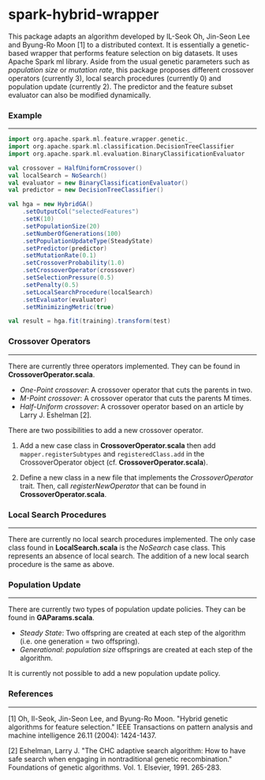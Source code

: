 # spark-hybrid-wrapper
This package adapts an algorithm developed by IL-Seok Oh, Jin-Seon Lee and Byung-Ro Moon [1] to a distributed context.
It is essentially a genetic-based wrapper that performs feature selection on big datasets. It uses Apache
Spark ml library. Aside from the usual genetic parameters such as *population size* or *mutation rate*, this package 
proposes different crossover operators (currently 3), local search procedures (currently 0) and
population update (currently 2). The predictor and the feature subset
evaluator can also be modified dynamically.

### Example
------

```scala
import org.apache.spark.ml.feature.wrapper.genetic._
import org.apache.spark.ml.classification.DecisionTreeClassifier
import org.apache.spark.ml.evaluation.BinaryClassificationEvaluator

val crossover = HalfUniformCrossover()
val localSearch = NoSearch()
val evaluator = new BinaryClassificationEvaluator()
val predictor = new DecisionTreeClassifier()

val hga = new HybridGA()
    .setOutputCol("selectedFeatures")
    .setK(10)
    .setPopulationSize(20)
    .setNumberOfGenerations(100)
    .setPopulationUpdateType(SteadyState)
    .setPredictor(predictor)
    .setMutationRate(0.1)
    .setCrossoverProbability(1.0)
    .setCrossoverOperator(crossover)
    .setSelectionPressure(0.5)
    .setPenalty(0.5)
    .setLocalSearchProcedure(localSearch)
    .setEvaluator(evaluator)
    .setMinimizingMetric(true)

val result = hga.fit(training).transform(test)
```

### Crossover Operators
------

There are currently three operators implemented. They can be found in **CrossoverOperator.scala**.

 - *One-Point crossover*: A crossover operator that cuts the parents in two.
 - *M-Point crossover*: A crossover operator that cuts the parents M times.
 - *Half-Uniform crossover*: A crossover operator based on an article by Larry J. Eshelman [2].

There are two possibilities to add a new crossover operator.

 1. Add a new case class in **CrossoverOperator.scala** then add `mapper.registerSubtypes` and `registeredClass.add` in the CrossoverOperator object (cf. **CrossoverOperator.scala**).

 2. Define a new class in a new file that implements the *CrossoverOperator* trait. Then, call *registerNewOperator* that can be found in **CrossoverOperator.scala**.

### Local Search Procedures
------

There are currently no local search procedures implemented. The only case class found in **LocalSearch.scala** is the *NoSearch* case class. This represents
an absence of local search. The addition of a new local search procedure is the same as above.

### Population Update
------

There are currently two types of population update policies. They can be found in **GAParams.scala**.
 - *Steady State*: Two offspring are created at each step of the algorithm (i.e. one generation = two offspring).
 - *Generational*: *population size* offsprings are created at each step of the algorithm.

It is currently not possible to add a new population update policy.

### References
------

[1] Oh, Il-Seok, Jin-Seon Lee, and Byung-Ro Moon. "Hybrid genetic algorithms for feature selection." 
IEEE Transactions on pattern analysis and machine intelligence 26.11 (2004): 1424-1437.

[2] Eshelman, Larry J. "The CHC adaptive search algorithm: How to have safe search when engaging in nontraditional genetic recombination." 
Foundations of genetic algorithms. Vol. 1. Elsevier, 1991. 265-283.


